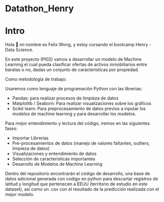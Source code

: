 # Datathon_Henry

# Intro
Hola 👋 mi nombre es Felix Wong, y estoy cursando el bootcamp Henry - Data Science.

En este proyecto (PI02) vamos a desarrollar un modelo de Machine Learning el cual pueda clasificar ofertas de activos inmobiliarios entre baratas o no, dadas un conjunto de caracteristicas por propiedad.

Como metodología de trabajo:

Usaremos como lenguaje de programación Python con las librerias:
 + Pandas: para realizar procesos de limpieza de datos
 + Matplotlib / Seaborn: Para realizar visualizaciones sobre los gráficos
 + Scikit learn: Para preprocesamiento de datos previos a inputar los modelos de machine learning y para desarrollar los modelos.

Para mejor entendimiento y lectura del código, iremos en las siguientes fases:
 + Importar Librerias
 + Pre-procesamientos de datos (manejo de valores faltantes, outliers, limpieza de datos)
 + Visualizaciones y entendimiento de datos
 + Selección de caracteristicas importantes
 + Desarrollo de Modelos de Machine Learning

Dentro del repositorio encontrarán el código de desarrollo, una base de datos adicional generada con codigo en python para descartar registros de latitud y longitud que pertenecen a EEUU (territorio de estudio en este dataset), así como un .csv con el resultado de la predicción realizada con el mejor modelo.

